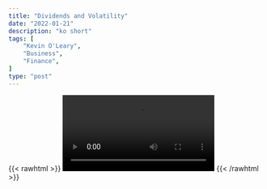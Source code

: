 ```yaml
---
title: "Dividends and Volatility"
date: "2022-01-21"
description: "ko short"
tags: [
    "Kevin O'Leary",
    "Business",
    "Finance",
]
type: "post"
---
```

{{< rawhtml >}}
    <video width="auto" height="auto" controls>
        <source src="https://clips.dev00ps.com/Kevin%20O%27Leary/volatility.mp4" type="video/mp4"> 
    </video>
{{< /rawhtml >}}